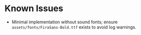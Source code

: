 # Known Issues

* Minimal implementation without sound fonts; ensure `assets/fonts/FiraSans-Bold.ttf` exists to avoid log warnings.
